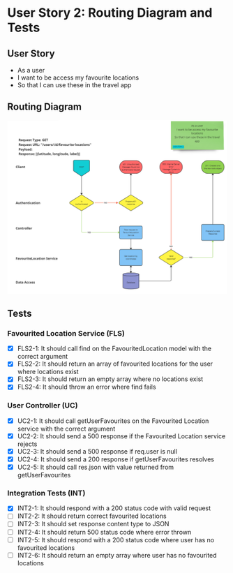 # User Story 2: Routing Diagram and Tests

## User Story

- As a user
- I want to be access my favourite locations
- So that I can use these in the travel app

## Routing Diagram

![User story 1 Routing diagram](./images/user-story-2-routing-diagram.PNG)

## Tests

### Favourited Location Service (FLS)

- [x] FLS2-1: It should call find on the FavouritedLocation model with the correct argument
- [x] FLS2-2: It should return an array of favourited locations for the user where locations exist
- [x] FLS2-3: It should return an empty array where no locations exist
- [x] FLS2-4: It should throw an error where find fails

### User Controller (UC)

- [x] UC2-1: It should call getUserFavourites on the Favourited Location service with the correct argument
- [x] UC2-2: It should send a 500 response if the Favourited Location service rejects
- [x] UC2-3: It should send a 500 response if req.user is null
- [x] UC2-4: It should send a 200 response if getUserFavourites resolves
- [x] UC2-5: It should call res.json with value returned from getUserFavourites

### Integration Tests (INT)

- [x] INT2-1: It should respond with a 200 status code with valid request
- [ ] INT2-2: It should return correct favourited locations
- [ ] INT2-3: It should set response content type to JSON
- [ ] INT2-4: It should return 500 status code where error thrown
- [ ] INT2-5: It should respond with a 200 status code where user has no favourited locations
- [ ] INT2-6: It should return an empty array where user has no favourited locations
